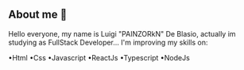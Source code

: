 ## About me 👋

  Hello everyone, my name is Luigi "PAINZORkN" De Blasio, actually im studying as FullStack Developer... I'm improving my skills on: 
  
  •Html •Css •Javascript •ReactJs •Typescript •NodeJs <br>
 
